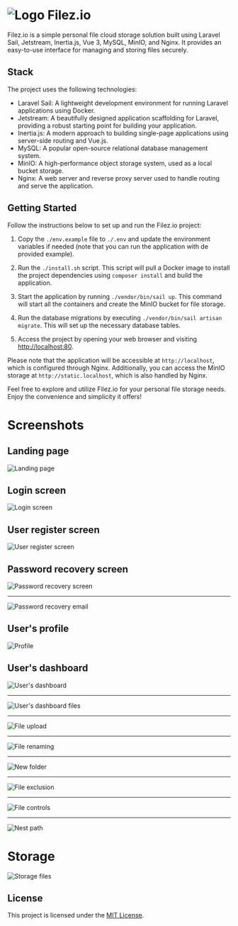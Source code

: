 # <img src="./resources/icons/logo.png" alt="Logo"> Filez.io

Filez.io is a simple personal file cloud storage solution built using Laravel Sail, Jetstream, Inertia.js, Vue 3, MySQL, MinIO, and Nginx. It provides an easy-to-use interface for managing and storing files securely.

## Stack

The project uses the following technologies:

- Laravel Sail: A lightweight development environment for running Laravel applications using Docker.
- Jetstream: A beautifully designed application scaffolding for Laravel, providing a robust starting point for building your application.
- Inertia.js: A modern approach to building single-page applications using server-side routing and Vue.js.
- MySQL: A popular open-source relational database management system.
- MinIO: A high-performance object storage system, used as a local bucket storage.
- Nginx: A web server and reverse proxy server used to handle routing and serve the application.

## Getting Started

Follow the instructions below to set up and run the Filez.io project:

1. Copy the `./env.example` file to `./.env` and update the environment variables if needed (note that you can run the application with de provided example).

2. Run the `./install.sh` script. This script will pull a Docker image to install the project dependencies using `composer install` and build the application.

3. Start the application by running `./vendor/bin/sail up`. This command will start all the containers and create the MinIO bucket for file storage.

4. Run the database migrations by executing `./vendor/bin/sail artisan migrate`. This will set up the necessary database tables.

5. Access the project by opening your web browser and visiting [http://localhost:80](http://localhost:80).

Please note that the application will be accessible at `http://localhost`, which is configured through Nginx. Additionally, you can access the MinIO storage at `http://static.localhost`, which is also handled by Nginx.

Feel free to explore and utilize Filez.io for your personal file storage needs. Enjoy the convenience and simplicity it offers!

# Screenshots

## Landing page
<img src="./screenshots/landing-page.png" alt="Landing page">

## Login screen
<img src="./screenshots/login-page.png" alt="Login screen">

## User register screen
<img src="./screenshots/register.png" alt="User register screen">

## Password recovery screen
<img src="./screenshots/password-recovery-page.png" alt="Password recovery screen">

---
<img src="./screenshots/password-recovery-email.png" alt="Password recovery email">

## User's profile
<img src="./screenshots/profile.png" alt="Profile">

## User's dashboard
<img src="./screenshots/dashboard.png" alt="User's dashboard">

---
<img src="./screenshots/file-listing.png" alt="User's dashboard files">

---
<img src="./screenshots/file-upload.png" alt="File upload">

---
<img src="./screenshots/renaming.png" alt="File renaming">

---
<img src="./screenshots/new-folder.png" alt="New folder">

---
<img src="./screenshots/exclusion.png" alt="File exclusion">

---
<img src="./screenshots/file-controls.png" alt="File controls">

---
<img src="./screenshots/nested-path.png" alt="Nest path">

# Storage
<img src="./screenshots/storage.png" alt="Storage files">


## License

This project is licensed under the [MIT License](https://opensource.org/license/mit/).
